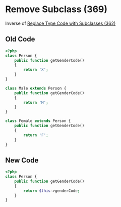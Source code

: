 # Remove Subclass (369)

Inverse of [Replace Type Code with Subclasses (362)](362_-_Replace_Type_Code_with_Subclasses.md)

## Old Code

```php
<?php
class Person {
    public function getGenderCode()
    {
        return 'X';
    }
}

class Male extends Person {
    public function getGenderCode()
    {
        return 'M';
    }
}

class Female extends Person {
    public function getGenderCode()
    {
        return 'F';
    }
}
```

## New Code

```php
<?php
class Person {
    public function getGenderCode()
    {
        return $this->genderCode;
    }
}
```